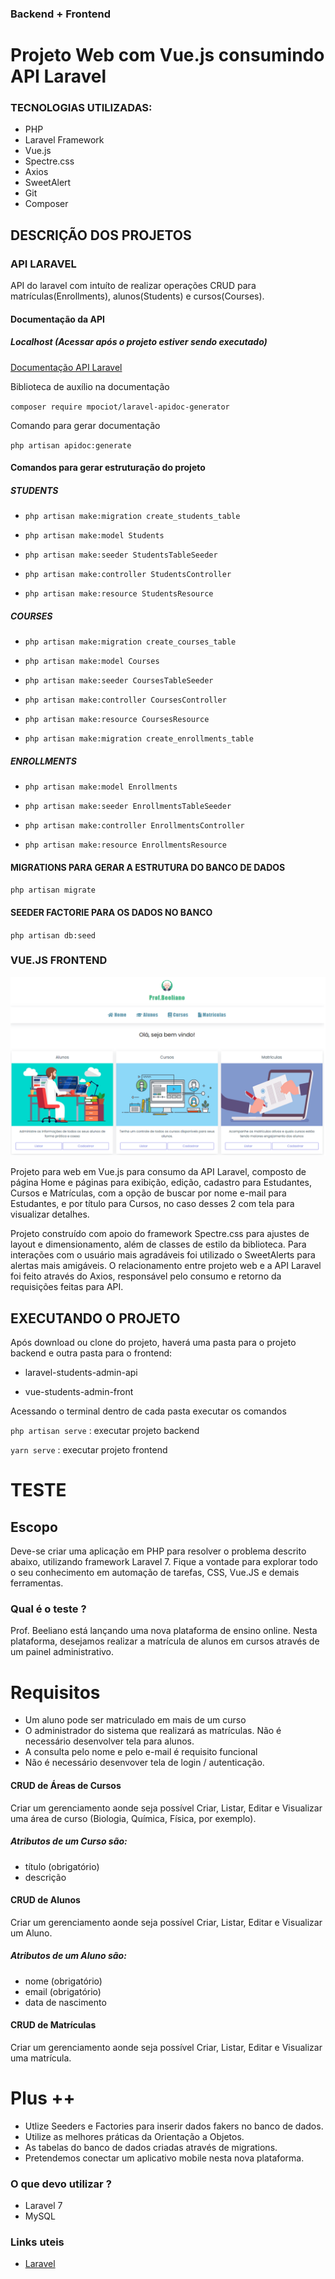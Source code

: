### Backend + Frontend 
# Projeto Web  com Vue.js consumindo API Laravel


### TECNOLOGIAS UTILIZADAS:

- PHP 
- Laravel Framework
- Vue.js
- Spectre.css
- Axios
- SweetAlert
- Git
- Composer

## DESCRIÇÃO DOS PROJETOS

### API LARAVEL
API do laravel com intuíto de realizar operações CRUD para matrículas(Enrollments), alunos(Students) e cursos(Courses).

#### Documentação da API

##### Localhost (Acessar após o projeto estiver sendo executado)

[Documentação API Laravel](http://localhost:8000/docs/#admin-students-api "Documentação API Laravel")

Biblioteca de auxílio na documentação

`composer require mpociot/laravel-apidoc-generator`

Comando para gerar documentação 

`php artisan apidoc:generate`

#### Comandos para gerar estruturação do projeto
##### STUDENTS
- `php artisan make:migration create_students_table`

- `php artisan make:model Students`

- `php artisan make:seeder StudentsTableSeeder`

- `php artisan make:controller StudentsController`

- `php artisan make:resource StudentsResource`

##### COURSES
- `php artisan make:migration create_courses_table`

- `php artisan make:model Courses`

- `php artisan make:seeder CoursesTableSeeder`

- `php artisan make:controller CoursesController`

- `php artisan make:resource CoursesResource`

- `php artisan make:migration create_enrollments_table`

##### ENROLLMENTS
- `php artisan make:model Enrollments`

- `php artisan make:seeder EnrollmentsTableSeeder`

- `php artisan make:controller EnrollmentsController`

- `php artisan make:resource EnrollmentsResource `

#### MIGRATIONS PARA GERAR A ESTRUTURA DO BANCO DE DADOS
`php artisan migrate`
#### SEEDER FACTORIE PARA OS DADOS NO BANCO
`php artisan db:seed`


### VUE.JS FRONTEND

![Home Page Vue.js](https://github.com/guilherme25alves/test-2020/blob/master/vue-students-admin-front/src/assets/home_page.png?raw=true)

Projeto para web em Vue.js para consumo da API Laravel, composto de página Home e páginas para exibição, edição, cadastro para Estudantes, Cursos e Matrículas, com a opção de buscar por nome e-mail para Estudantes, e por título para Cursos, no caso desses 2 com tela para visualizar detalhes.

Projeto construído com apoio do framework Spectre.css para ajustes de layout e dimensionamento, além de classes de estilo da biblioteca. Para interações com o usuário mais agradáveis foi utilizado o SweetAlerts para alertas mais amigáveis. O relacionamento entre projeto web e a API Laravel foi feito através do Axios, responsável pelo consumo e retorno da requisições feitas para API.

## EXECUTANDO O PROJETO
Após download ou clone do projeto,  haverá uma pasta para o projeto backend e outra pasta para o frontend:

- laravel-students-admin-api

- vue-students-admin-front

Acessando o terminal dentro de cada pasta executar os comandos

`php artisan serve` : executar projeto backend

`yarn serve` : executar projeto frontend


# TESTE

## Escopo
Deve-se criar uma aplicação em PHP para resolver o problema descrito abaixo, utilizando framework Laravel 7. Fique a vontade para explorar todo o seu conhecimento em automação de tarefas, CSS, Vue.JS e demais ferramentas.

### Qual é o teste ?
Prof. Beeliano está lançando uma nova plataforma de ensino online. Nesta plataforma, desejamos realizar a matrícula de alunos em cursos através de um painel administrativo. 

# Requisitos
- Um aluno pode ser matriculado em mais de um curso
- O administrador do sistema que realizará as matrículas. Não é necessário desenvolver tela para alunos.
- A consulta pelo nome e pelo e-mail é requisito funcional
- Não é necessário desenvover tela de login / autenticação. 

#### CRUD de Áreas de Cursos
Criar um gerenciamento aonde seja possível Criar, Listar, Editar e Visualizar uma área de curso (Biologia, Química, Física, por exemplo). 

##### Atributos de um Curso são:
- título (obrigatório)
- descrição 

#### CRUD de Alunos
Criar um gerenciamento aonde seja possível Criar, Listar, Editar e Visualizar um Aluno. 

##### Atributos de um Aluno são:
- nome (obrigatório)
- email (obrigatório)
- data de nascimento

#### CRUD de Matrículas
Criar um gerenciamento aonde seja possível Criar, Listar, Editar e Visualizar uma matrícula. 

# Plus ++ 
- Utlize Seeders e Factories para inserir dados fakers no banco de dados.
- Utilize as melhores práticas da Orientação a Objetos.
- As tabelas do banco de dados criadas através de migrations.
- Pretendemos conectar um aplicativo mobile nesta nova plataforma. 

### O que devo utilizar ?
- Laravel 7
- MySQL

### Links uteis
- [Laravel](https://laravel.com/docs/7.x)
